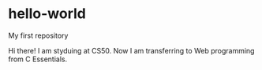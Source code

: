 # hello-world
My first repository

Hi there! I am styduing at CS50. Now I am transferring to Web programming from C Essentials. 
